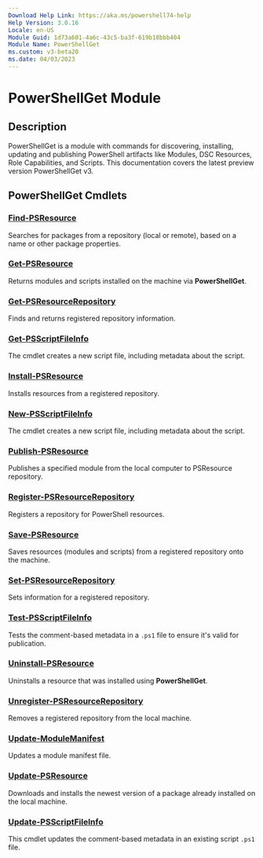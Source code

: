 ```yaml
---
Download Help Link: https://aka.ms/powershell74-help
Help Version: 3.0.16
Locale: en-US
Module Guid: 1d73a601-4a6c-43c5-ba3f-619b18bbb404
Module Name: PowerShellGet
ms.custom: v3-beta20
ms.date: 04/03/2023
---
```


# PowerShellGet Module

## Description

PowerShellGet is a module with commands for discovering, installing, updating and publishing
PowerShell artifacts like Modules, DSC Resources, Role Capabilities, and Scripts. This documentation
covers the latest preview version PowerShellGet v3.

## PowerShellGet Cmdlets

### [Find-PSResource](Find-PSResource.md)
Searches for packages from a repository (local or remote), based on a name or other package
properties.

### [Get-PSResource](Get-PSResource.md)
Returns modules and scripts installed on the machine via **PowerShellGet**.

### [Get-PSResourceRepository](Get-PSResourceRepository.md)
Finds and returns registered repository information.

### [Get-PSScriptFileInfo](Get-PSScriptFileInfo.md)
The cmdlet creates a new script file, including metadata about the script.

### [Install-PSResource](Install-PSResource.md)
Installs resources from a registered repository.

### [New-PSScriptFileInfo](New-PSScriptFileInfo.md)
The cmdlet creates a new script file, including metadata about the script.

### [Publish-PSResource](Publish-PSResource.md)
Publishes a specified module from the local computer to PSResource repository.

### [Register-PSResourceRepository](Register-PSResourceRepository.md)
Registers a repository for PowerShell resources.

### [Save-PSResource](Save-PSResource.md)
Saves resources (modules and scripts) from a registered repository onto the machine.

### [Set-PSResourceRepository](Set-PSResourceRepository.md)
Sets information for a registered repository.

### [Test-PSScriptFileInfo](Test-PSScriptFileInfo.md)
Tests the comment-based metadata in a `.ps1` file to ensure it's valid for publication.

### [Uninstall-PSResource](Uninstall-PSResource.md)
Uninstalls a resource that was installed using **PowerShellGet**.

### [Unregister-PSResourceRepository](Unregister-PSResourceRepository.md)
Removes a registered repository from the local machine.

### [Update-ModuleManifest](Update-ModuleManifest.md)
Updates a module manifest file.

### [Update-PSResource](Update-PSResource.md)
Downloads and installs the newest version of a package already installed on the local machine.

### [Update-PSScriptFileInfo](Update-PSScriptFileInfo.md)
This cmdlet updates the comment-based metadata in an existing script `.ps1` file.
